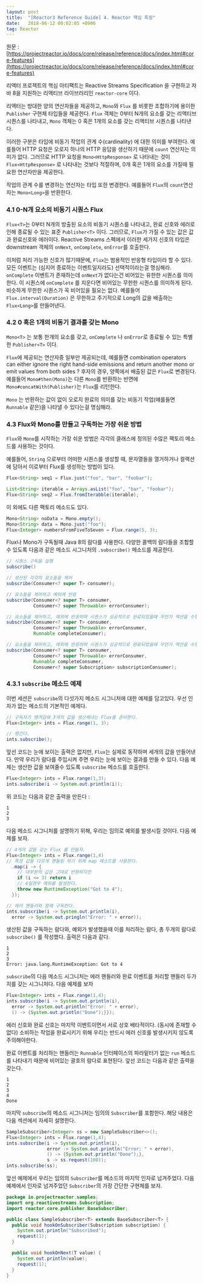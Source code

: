 ```yaml
---
layout: post
title:  "[Reactor3 Reference Guide] 4. Reactor 핵심 특징"
date:   2018-06-12 00:02:05 +0900
tag: Reactor
---
```


원문 : [https://projectreactor.io/docs/core/release/reference/docs/index.html#core-features](https://projectreactor.io/docs/core/release/reference/docs/index.html#core-features)

리액터 프로젝트의 핵심 아티팩트는 Reactive Streams Specification 을 구현하고 자바 8을 지원하는 리액티브 라이브러리인 `reactor-core` 이다.

리액터는 방대한 양의 연산자들을 제공하고, `Mono`와 `Flux` 를 비롯한 조합하기에 용이한 `Publisher` 구현체 타입들을 제공한다. `Flux` 객체는 0부터 N개의 요소를 갖는 리액티브 시퀀스를 나타내고, `Mono` 객체는 0 혹은 1개의 요소를 갖는 리액티브 시퀀스를 나타낸다.

이러한 구분은 타입에 비동기 작업의 관계 수(cardinality) 에 대한 의미를 부여한다. 예를들어 HTTP 요청은 오로지 하나의 HTTP 응답을 생산하기 때문에 `count` 연산자는 의미가 없다. 그러므로 HTTP 요청을 `Mono<HttpResponse>` 로 나타내는 것이 `Flux<HttpResponse>` 로 나타내는 것보다 적절하며, 0개 혹은 1개의 요소를 가질때 필요한 연산자만을 제공한다.

작업의 관계 수를 변경하는 연산자는 타입 또한 변경한다. 예를들어 `Flux`의 `count`연산자는 `Mono<Long>`을 반환한다.

### 4.1 0-N개 요소의 비동기 시퀀스 Flux

`Flux<T>`는 0부터 N개의 방출된 요소의 비동기 시퀀스를 나타내고, 완료 신호와 에러로 인해 종료될 수 있는 표준 `Publisher<T>` 이다. 그러므로, `Flux`가 가질 수 있는 값은 값과 완료신호와 에러이다. Reactive Streams 스펙에서 이러한 세가지 신호의 타입은 downstream 객체의 `onNext`, `onComplete`, `onError`를 호출한다.

이처럼 처리 가능한 신호가 많기때문에, `Flux`는 범용적인 반응형 타입이라 할 수 있다. 모든 이벤트는 (심지어 종료하는 이벤트일지라도) 선택적이라는걸 명심해라.
`onComplete` 이벤트가 존재하는데  `onNext`가 없다는건 비어있는 유한한 시퀀스를 의미한다. 이 시퀀스에 `onComplete` 를 지운다면 비어있는 무한한 시퀀스를 의미하게 된다. 비슷하게 무한한 시퀀스가 꼭 비어있을 필요는 없다. 예를들어 `Flux.interval(Duration)` 은 무한하고 주기적으로 Long의 값을 배출하는 `Flux<Long>`를 만들어낸다.


### 4.2 0 혹은 1개의 비동기 결과를 갖는 Mono

`Mono<T>` 는 보통 한개의 요소를 갖고, `onComplete` 나 `onError`로 종료될 수 있는 특별한 `Publisher<T>` 이다.

`Flux`에 제공되는 연산자중 일부만 제공되는데, 예를들면
combination operators can either ignore the right hand-side emissions and return another mono or emit values from both sides ?
후자의 경우, 양쪽에서 배출된 값은 `Flux`로 변경된다. 예를들어 `Mono#then(Mono)`는 다른 `Mono`를 반환하는 반면에 `Mono#concatWith(Publisher)`는 `Flux`를 리턴한다.

`Mono` 는 반환하는 값이 없이 오로지 완료의 의미를 갖는 비동기 작업(얘를들면 `Runnable` 같은)을 나타낼 수 있다는걸 명심해라.

### 4.3 Flux와 Mono를 만들고 구독하는 가장 쉬운 방법

`Flux`와 `Mono`를 시작하는 가장 쉬운 방법은 각각의 클래스에 정의된 수많은 팩토리 메소드를 사용하는 것이다.

예를들어, `String` 으로부터 어떠한 시퀀스를 생성할 때, 문자열들을 열거하거나 컬랙션에 담아서 이로부터 Flux를 생성하는 방법이 있다.

```java
Flux<String> seq1 = Flux.just("foo", "bar", "foobar");

List<String> iterable = Arrays.asList("foo", "bar", "foobar");
Flux<String> seq2 = Flux.fromIterabble(iterable);
```
이 외에도 다른 팩토리 메소드도 있다.

```java
Mono<String> noData = Mono.empty();
Mono<String> data = Mono.just("foo");
Flux<Integer> numbersFromFiveToSeven = Flux.range(5, 3);
```

Flux나 Mono가 구독될때 Java 8의 람다를 사용한다. 다양한 콜백의 람다들을 조합할 수 있도록 다음과 같은 메소드 시그니처의 `.subscribe()` 메소드를 제공한다.

```java
// 시퀀스 구독을 실행
subscribe()

// 생산된 각각의 요소들을 제어
subscribe(Consumer<? super T> consumer);

// 요소들을 제어하고 예외에 반응
subscribe(Consumer<? super T> consumer,
          Consumer<? super Throwable> errorConsumer);

// 요소들을 제어하고, 예외에 반응하며 시퀀스가 성공적으로 완료되었을때 무언가 액션을 수행
subscribe(Consumer<? super T> consumer,
          Consumer<? super Throwable> errorConsumer,
          Runnable completeConsumer);

// 요소들을 제어하고, 예외에 반응하며 시퀀스가 성공적으로 완료되었을때 무언가 액션을 수행할 뿐만 아니라, 이 구독으로 생산된걸 다시 구독(Subscription)
subscribe(Consumer<? super T> consumer,
          Consumer<? super Throwable> errorConsumer,
          Runnable completeConsumer,
          Consumer<? super Subscription> subscriptionConsumer);
```

### 4.3.1 `subscribe` 메소드 예제

이번 세션은 `subscribe`의 다섯가지 메소드 시그니처에 대한 예제를 담고있다. 우선 인자가 없는 메소드의 기본적인 예제다.

```java
// 구독자가 땡겨갈때 3개의 값을 생산해내는 Flux를 준비한다.
Flux<Integer> ints = Flux.range(1, 3);

// 땡긴다.
ints.subscribe();
```

앞선 코드는 눈에 보이는 출력은 없지만, `Flux`는 실제로 동작하며 세개의 값을 만들어낸다.
만약 우리가 람다를 주입시켜 주면 우리는 눈에 보이는 결과를 만들 수 있다. 다음 예제는 생산한 값을 보여줄수 있도록 `subscribe` 메소드를 호출한다.

```java
Flux<Integer> ints = Flux.range(1,3);
ints.subscribe(i -> System.out.println(i));
```

위 코드는 다음과 같은 출력을 만든다 :
```
1
2
3
```

다음 메소드 시그니처를 설명하기 위해, 우리는 임의로 예외를 발생시킬 것이다. 다음 예제를 보자.

```java
// 4개의 값을 갖는 Flux 를 만들자.
Flux<Integer> ints = Flux.range(1,4)
// 특정 값을 다르게 핸들링 하기 위해 map 메소드를 사용한다.
  .map(i -> {
    // 대부분의 값은 그대로 반환하지만
    if (i <= 3) return i
    // 4일경우 예외를 발생한다.
    throw new RuntimeException("Got to 4");
  });

// 에러 핸들러와 함께 구독한다.
ints.subscribe(i -> System.out.println(i),
  error -> System.out.pringln("Error: " + error));
```

생산된 값을 구독하는 람다와, 예외가 발생했을때 이를 처리하는 람다, 총 두개의 람다로  `subscribe()` 를 작성했다. 출력은 다음과 같다.

```
1
2
3
Error: java.lang.RuntimeException: Got to 4
```

`subscribe`의 다음 메소드 시그니처는 에러 핸들러와 완료 이벤트를 처리할 핸들러 두가지를 갖는 시그니처다. 다음 예제를 보자

```java
Flux<Integer> ints = Flux.range(1,4);
ints.subscribe(i -> System.out.println(i),
  error -> System.out.println("Error: " + error),
  () -> {System.out.println("Done");}});
```

에러 신호와 완료 신호는 마지막 이벤트이면서 서로 상호 배타적이다. (동시에 존재할 수 없다)
소비하는 작업을 완료시키기 위해 우리는 반드시 에러 신호를 발생시키지 않도록 주의해야한다.

완료 이벤트를 처리하는 핸들러는 `Runnable` 인터페이스의 파라밑터가 없는 `run` 메소드를 나타내기 때문에 비어있는 괄호의 람다로 표현된다.
앞선 코드는 다음과 같은 출력을 갖는다.

```
1
2
3
4
Done
```

마지막 `subscribe`의 메소드 시그니처는 임의의 `Subscriber`를 포함한다. 해당 내용은 다음 섹션에서 자세히 설명한다.

```java
SampleSubscriber<Integer> ss = new SampleSubscriber<>();
Flux<Integer> ints = Flux.range(1,4);
ints.subscribe(i -> System.out.println(i),
               error -> System.out.println("Error: " + error),
               () -> {System.out.println("Done");},
               s -> ss.request(100));
ints.subscribe(ss);
```

앞선 예제에서 우리는 임의의 `Subscriber`를 메소드의 마지막 인자로 넘겨주었다. 다음 예제에서 인자로 넘겨주었던 `Subscriber`의 가장 간단한 구현체를 보자.

```java
package io.projectreactor.samples;
import org.reactivestreams.Subscription;
import reactor.core.publisher.BaseSubscriber;

public class SampleSubscriber<T> extends BaseSubscriber<T> {
  public void hookOnSubscriber(Subscription subscription) {
    System.out.println("Subscribed");
    request(1);
  }

  public void hookOnNext(T value) {
    System.out.println(value);
    request(1);
  }
}


```
